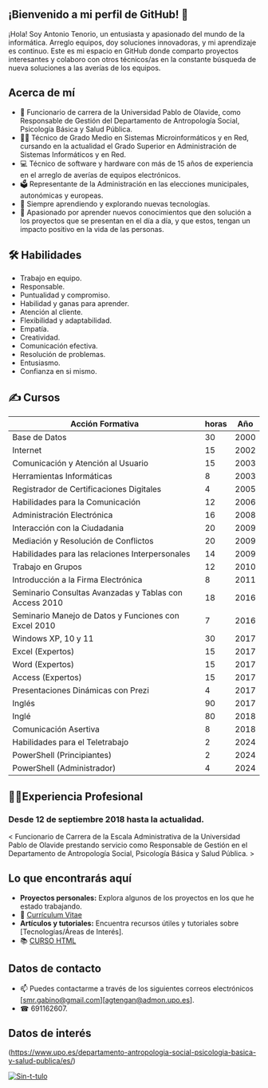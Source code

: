 ## ¡Bienvenido a mi perfil de GitHub! 👋

¡Hola! Soy Antonio Tenorio, un entusiasta y apasionado del mundo de la informática. Arreglo equipos, doy soluciones innovadoras, y mi aprendizaje es continuo. Este es mi espacio en GitHub donde comparto proyectos interesantes y colaboro con otros técnicos/as en la constante búsqueda de nueva soluciones a las averías de los equipos.

## Acerca de mí

- 💼 Funcionario de carrera de la Universidad Pablo de Olavide, como Responsable de Gestión del Departamento de Antropología Social, Psicología Básica y Salud Pública.
- 👨‍🎓 Técnico de Grado Medio en Sistemas Microinformáticos y en Red, cursando en la actualidad el Grado Superior en Administración de Sistemas Informáticos y en Red. 
- 💻 Técnico de software y hardware con más de 15 años de experiencia en el arreglo de averías de equipos electrónicos.
- 🗳  Representante de la Administración en las elecciones municipales, autonómicas y europeas.
- 🌱 Siempre aprendiendo y explorando nuevas tecnologías.
- 🚀 Apasionado por aprender nuevos conocimientos que den solución a los proyectos que se presentan en el día a día, y que estos, tengan un impacto positivo en la vida de las personas.

## 🛠️ Habilidades
- Trabajo en equipo.
- Responsable.
- Puntualidad y compromiso.
- Habilidad  y ganas para aprender.
- Atención al cliente.
- Flexibilidad y adaptabilidad.
- Empatía.
- Creatividad.
- Comunicación efectiva.
- Resolución de problemas.
- Entusiasmo.
- Confianza en si mismo.
  
## ✍ Cursos

|      Acción Formativa                                               | horas | Año  |
|---------------------------------------------------------------------|-------|------|
| Base de Datos                                                       |   30  | 2000 |      
| Internet                                                            |   15  | 2002 |
| Comunicación y Atención al Usuario                                  |   15  | 2003 |
| Herramientas Informáticas                                           |   8   | 2003 |
| Registrador de Certificaciones Digitales                            |   4   | 2005 |
| Habilidades para la Comunicación                                    |   12  | 2006 |
| Administración Electrónica                                          |   16  | 2008 |
| Interacción con la Ciudadania                                       |   20  | 2009 |
| Mediación y Resolución de Conflictos                                |   20  | 2009 |
| Habilidades para las relaciones Interpersonales                     |   14  | 2009 |
| Trabajo en Grupos                                                   |   12  | 2010 |
| Introducción a la Firma Electrónica                                 |   8   | 2011 |
| Seminario Consultas Avanzadas y Tablas con Access 2010              |   18  | 2016 |
| Seminario Manejo de Datos y Funciones con Excel 2010                |   7   | 2016 |
| Windows XP, 10 y 11                                                 |   30  | 2017 |
| Excel (Expertos)                                                    |   15  | 2017 |
| Word (Expertos)                                                     |   15  | 2017 |
| Access (Expertos)                                                   |   15  | 2017 |     
| Presentaciones Dinámicas con Prezi                                  |   4   | 2017 |
| Inglés                                                              |   90  | 2017 |
| Inglé                                                               |   80  | 2018 |
| Comunicación Asertiva                                               |   8   | 2018 |
| Habilidades para el Teletrabajo                                     |   2   | 2024 | 
| PowerShell (Principiantes)                                          |   2   | 2024 |
| PowerShell (Administrador)                                          |   4   | 2024 | 

## 🧑‍🔧Experiencia Profesional
### Desde 12 de septiembre 2018 hasta la actualidad.
< Funcionario de Carrera de la Escala Administrativa de la Universidad Pablo de Olavide prestando servicio como Responsable de Gestión en el Departamento de Antropología Social, Psicología Básica y Salud Pública. >

## Lo que encontrarás aquí

- **Proyectos personales:** Explora algunos de los proyectos en los que he estado trabajando.
- 📙  [Currículum Vitae](Memoria_Dpto_ASPBSP.pdf)
- **Artículos y tutoriales:** Encuentra recursos útiles y tutoriales sobre [Tecnologías/Áreas de Interés].
- 📚  [CURSO HTML](HTML_basico.pdf)


## Datos de contacto

- 📫 Puedes contactarme a través de los siguientes correos electrónicos [smr.gabino@gmail.com][agtengan@admon.upo.es].
- ☎  691162607.

## Datos de interés

(https://www.upo.es/departamento-antropologia-social-psicologia-basica-y-salud-publica/es/)

<a href='https://postimages.org/' target='_blank'><img src='https://i.postimg.cc/xqrYch2v/Sin-t-tulo.jpg' border='0' alt='Sin-t-tulo'/></a>



